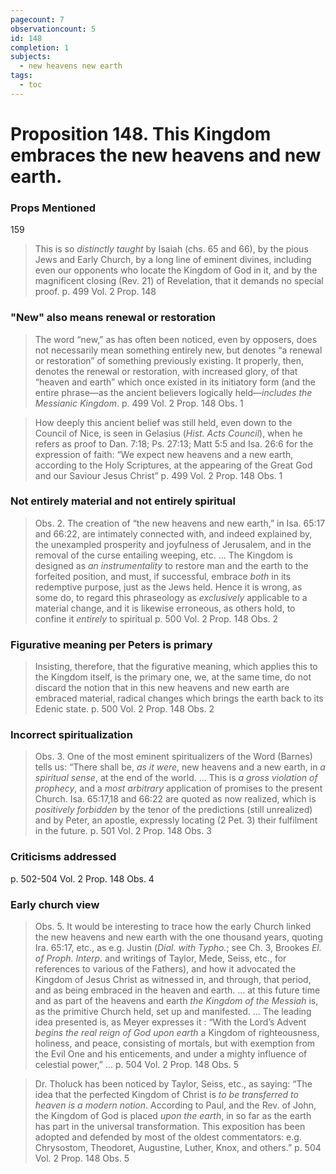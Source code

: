```yaml
---
pagecount: 7
observationcount: 5
id: 148
completion: 1
subjects:
  - new heavens new earth
tags:
  - toc
---
```

# Proposition 148. This Kingdom embraces the new heavens and new earth.

### Props Mentioned
159

>This is so *distinctly taught* by Isaiah (chs. 65 and 66), by the pious Jews and Early Church, by a long line of eminent divines, including even our opponents who locate the Kingdom of God in it, and by the magnificent closing (Rev. 21) of Revelation, that it demands no special proof.
>p. 499 Vol. 2 Prop. 148
### "New" also means renewal or restoration
>The word “new,” as has often been noticed, even by opposers, does not necessarily mean something entirely new, but denotes “a renewal or restoration” of something previously existing. It properly, then, denotes the renewal or restoration, with increased glory, of that “heaven and earth” which once existed in its initiatory form (and the entire phrase—as the ancient believers logically held—*includes the Messianic Kingdom*.
>p. 499 Vol. 2 Prop. 148 Obs. 1

>How deeply this ancient belief was still held, even down to the Council of Nice, is seen in Gelasius (*Hist. Acts Council*), when he refers as proof to Dan. 7:18; Ps. 27:13; Matt 5:5 and Isa. 26:6 for the expression of faith: “We expect new heavens and a new earth, according to the Holy Scriptures, at the appearing of the Great God and our Saviour Jesus Christ”
>p. 499 Vol. 2 Prop. 148 Obs. 1
### Not entirely material and not entirely spiritual
>Obs. 2. The creation of “the new heavens and new earth,” in Isa. 65:17 and 66:22, are intimately connected with, and indeed explained by, the unexampled prosperity and joyfulness of Jerusalem, and in the removal of the curse entailing weeping, etc.
>...
>The Kingdom is designed as *an instrumentality* to restore man and the earth to the forfeited position, and must, if successful, embrace *both* in its redemptive purpose, just as the Jews held. Hence it is wrong, as some do, to regard this phraseology as *exclusively* applicable to a material change, and it is likewise erroneous, as others hold, to confine it *entirely* to spiritual
>p. 500 Vol. 2 Prop. 148 Obs. 2
### Figurative meaning per Peters is primary
>Insisting, therefore, that the figurative meaning, which applies this to the Kingdom itself, is the primary one, we, at the same time, do not discard the notion that in this new heavens and new earth are embraced material, radical changes which brings the earth back to its Edenic state.
>p. 500 Vol. 2 Prop. 148 Obs. 2
### Incorrect spiritualization 
>Obs. 3. One of the most eminent spiritualizers of the Word (Barnes) tells us: “There shall be, *as it were*, new heavens and a new earth, in *a spiritual sense*, at the end of the world.
>...
>This is *a gross violation of prophecy*, and a *most arbitrary* application of promises to the present Church. Isa. 65:17,18 and 66:22 are quoted as now realized, which is *positively forbidden* by the tenor of the predictions (still unrealized) and by Peter, an apostle, expressly locating (2 Pet. 3) their fulfilment in the future.
>p. 501 Vol. 2 Prop. 148 Obs. 3

### Criticisms addressed
p. 502-504 Vol. 2 Prop. 148 Obs. 4
### Early church view
>Obs. 5. It would be interesting to trace how the early Church linked the new heavens and new earth with the one thousand years, quoting Ira. 65:17, etc., as e.g. Justin (*Dial. with Typho.*; see Ch. 3, Brookes *El. of Proph. Interp.* and writings of Taylor, Mede, Seiss, etc., for references to various of the Fathers), and how it advocated the Kingdom of Jesus Christ as witnessed in, and through, that period, and as being embraced in the heaven and earth.
>...
>at this future time and as part of the heavens and earth *the Kingdom of the Messiah* is, as the primitive Church held, set up and manifested.
>...
>The leading idea presented is, as Meyer expresses it : “With the Lord’s Advent *begins the real reign of God upon earth* a Kingdom of righteousness, holiness, and peace, consisting of mortals, but with exemption from the Evil One and his enticements, and under a mighty influence of celestial power,” ...
>p. 504 Vol. 2 Prop. 148 Obs. 5

>Dr. Tholuck has been noticed by Taylor, Seiss, etc., as saying: “The idea that the perfected Kingdom of Christ is *to be transferred to heaven is a modern notion*. According to Paul, and the Rev. of John, the Kingdom of God is placed *upon the earth*, in so far as the earth has part in the universal transformation. This exposition has been adopted and defended by most of the oldest commentators: e.g. Chrysostom, Theodoret, Augustine, Luther, Knox, and others.”
>p. 504 Vol. 2 Prop. 148 Obs. 5